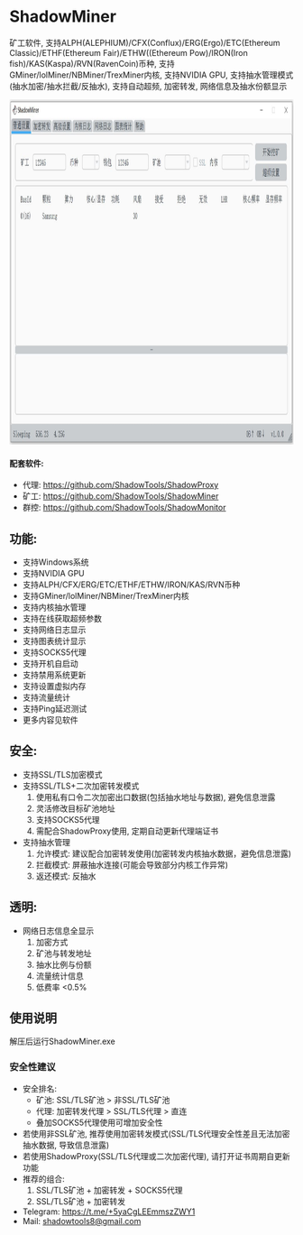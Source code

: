 # ShadowMiner

矿工软件, 支持ALPH(ALEPHIUM)/CFX(Conflux)/ERG(Ergo)/ETC(Ethereum Classic)/ETHF(Ethereum Fair)/ETHW((Ethereum Pow)/IRON(Iron fish)/KAS(Kaspa)/RVN(RavenCoin)币种, 支持GMiner/lolMiner/NBMiner/TrexMiner内核, 支持NVIDIA GPU, 支持抽水管理模式(抽水加密/抽水拦截/反抽水), 支持自动超频, 加密转发, 网络信息及抽水份额显示

<img width="1076" height="612" src="https://github.com/ShadowTools/ShadowMiner/blob/main/ShadowMiner.JPG?raw=true"/> 

#### 配套软件:
* 代理: <a href="https://github.com/ShadowTools/ShadowProxy">https://github.com/ShadowTools/ShadowProxy</a>
* 矿工: <a href="https://github.com/ShadowTools/ShadowMiner">https://github.com/ShadowTools/ShadowMiner</a>
* 群控: <a href="https://github.com/ShadowTools/ShadowProxy">https://github.com/ShadowTools/ShadowMonitor</a>

## 功能:
* 支持Windows系统
* 支持NVIDIA GPU
* 支持ALPH/CFX/ERG/ETC/ETHF/ETHW/IRON/KAS/RVN币种
* 支持GMiner/lolMiner/NBMiner/TrexMiner内核
* 支持内核抽水管理
* 支持在线获取超频参数
* 支持网络日志显示
* 支持图表统计显示
* 支持SOCKS5代理
* 支持开机自启动
* 支持禁用系统更新
* 支持设置虚拟内存
* 支持流量统计
* 支持Ping延迟测试
* 更多内容见软件

## 安全:
* 支持SSL/TLS加密模式
* 支持SSL/TLS+二次加密转发模式
  1. 使用私有口令二次加密出口数据(包括抽水地址与数据), 避免信息泄露
  2. 灵活修改目标矿池地址
  4. 支持SOCKS5代理
  5. 需配合ShadowProxy使用, 定期自动更新代理端证书
* 支持抽水管理
  1. 允许模式: 建议配合加密转发使用(加密转发内核抽水数据，避免信息泄露)
  2. 拦截模式: 屏蔽抽水连接(可能会导致部分内核工作异常)
  3. 返还模式: 反抽水

## 透明:
* 网络日志信息全显示
  1. 加密方式
  2. 矿池与转发地址
  3. 抽水比例与份额
  4. 流量统计信息
  5. 低费率 <0.5%

## 使用说明

解压后运行ShadowMiner.exe
### 安全性建议
* 安全排名:
  * 矿池: SSL/TLS矿池 > 非SSL/TLS矿池
  * 代理: 加密转发代理 > SSL/TLS代理 > 直连
  * 叠加SOCKS5代理使用可增加安全性
* 若使用非SSL矿池, 推荐使用加密转发模式(SSL/TLS代理安全性差且无法加密抽水数据, 导致信息泄露)
* 若使用ShadowProxy(SSL/TLS代理或二次加密代理), 请打开证书周期自更新功能
* 推荐的组合:
    1. SSL/TLS矿池 + 加密转发 + SOCKS5代理
    2. SSL/TLS矿池 + 加密转发
* Telegram: https://t.me/+5yaCgLEEmmszZWY1
* Mail: shadowtools8@gmail.com
